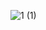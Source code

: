 ![1 (1)](https://github.com/omar201999/-ansible_task_2/assets/46471716/979bacd5-95a2-49c9-958c-ecdba2da1c95)

